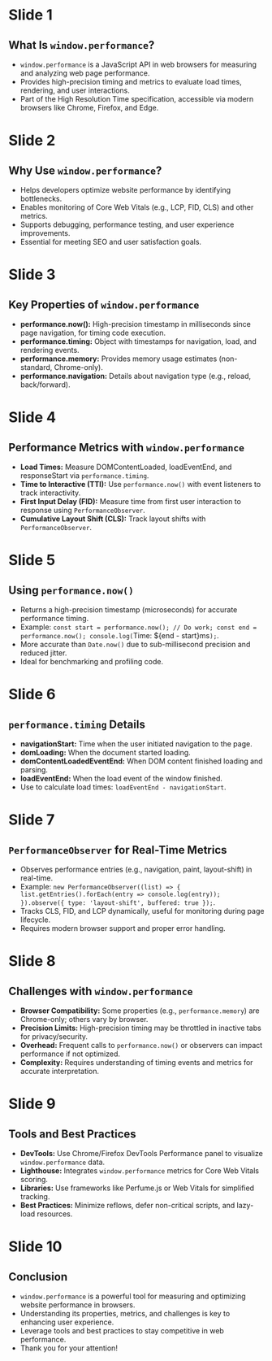 # Slide 1
## What Is `window.performance`?
- `window.performance` is a JavaScript API in web browsers for measuring and analyzing web page performance.
- Provides high-precision timing and metrics to evaluate load times, rendering, and user interactions.
- Part of the High Resolution Time specification, accessible via modern browsers like Chrome, Firefox, and Edge.

# Slide 2
## Why Use `window.performance`?
- Helps developers optimize website performance by identifying bottlenecks.
- Enables monitoring of Core Web Vitals (e.g., LCP, FID, CLS) and other metrics.
- Supports debugging, performance testing, and user experience improvements.
- Essential for meeting SEO and user satisfaction goals.

# Slide 3
## Key Properties of `window.performance`
- **performance.now():** High-precision timestamp in milliseconds since page navigation, for timing code execution.
- **performance.timing:** Object with timestamps for navigation, load, and rendering events.
- **performance.memory:** Provides memory usage estimates (non-standard, Chrome-only).
- **performance.navigation:** Details about navigation type (e.g., reload, back/forward).

# Slide 4
## Performance Metrics with `window.performance`
- **Load Times:** Measure DOMContentLoaded, loadEventEnd, and responseStart via `performance.timing`.
- **Time to Interactive (TTI):** Use `performance.now()` with event listeners to track interactivity.
- **First Input Delay (FID):** Measure time from first user interaction to response using `PerformanceObserver`.
- **Cumulative Layout Shift (CLS):** Track layout shifts with `PerformanceObserver`.

# Slide 5
## Using `performance.now()`
- Returns a high-precision timestamp (microseconds) for accurate performance timing.
- Example: `const start = performance.now(); // Do work; const end = performance.now(); console.log(`Time: ${end - start}ms`);`.
- More accurate than `Date.now()` due to sub-millisecond precision and reduced jitter.
- Ideal for benchmarking and profiling code.

# Slide 6
## `performance.timing` Details
- **navigationStart:** Time when the user initiated navigation to the page.
- **domLoading:** When the document started loading.
- **domContentLoadedEventEnd:** When DOM content finished loading and parsing.
- **loadEventEnd:** When the load event of the window finished.
- Use to calculate load times: `loadEventEnd - navigationStart`.

# Slide 7
## `PerformanceObserver` for Real-Time Metrics
- Observes performance entries (e.g., navigation, paint, layout-shift) in real-time.
- Example: `new PerformanceObserver((list) => { list.getEntries().forEach(entry => console.log(entry)); }).observe({ type: 'layout-shift', buffered: true });`.
- Tracks CLS, FID, and LCP dynamically, useful for monitoring during page lifecycle.
- Requires modern browser support and proper error handling.

# Slide 8
## Challenges with `window.performance`
- **Browser Compatibility:** Some properties (e.g., `performance.memory`) are Chrome-only; others vary by browser.
- **Precision Limits:** High-precision timing may be throttled in inactive tabs for privacy/security.
- **Overhead:** Frequent calls to `performance.now()` or observers can impact performance if not optimized.
- **Complexity:** Requires understanding of timing events and metrics for accurate interpretation.

# Slide 9
## Tools and Best Practices
- **DevTools:** Use Chrome/Firefox DevTools Performance panel to visualize `window.performance` data.
- **Lighthouse:** Integrates `window.performance` metrics for Core Web Vitals scoring.
- **Libraries:** Use frameworks like Perfume.js or Web Vitals for simplified tracking.
- **Best Practices:** Minimize reflows, defer non-critical scripts, and lazy-load resources.

# Slide 10
## Conclusion
- `window.performance` is a powerful tool for measuring and optimizing website performance in browsers.
- Understanding its properties, metrics, and challenges is key to enhancing user experience.
- Leverage tools and best practices to stay competitive in web performance.
- Thank you for your attention!